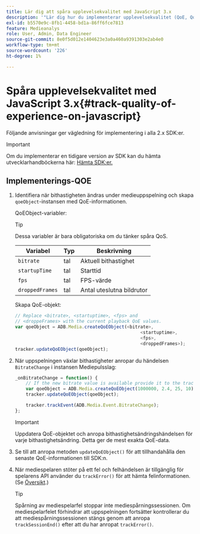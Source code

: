 ```yaml
---
title: Lär dig att spåra upplevelsekvalitet med JavaScript 3.x
description: '"Lär dig hur du implementerar upplevelsekvalitet (QoE, QoS) med Media SDK i webbläsarappar med JavaScript 3x."'
exl-id: b5570e9c-8fb1-4458-bd1a-86ff6fce7813
feature: Medieanalys
role: User, Admin, Data Engineer
source-git-commit: 8e0f5d012e1404623e3a0a460a9391303e2ab4e0
workflow-type: tm+mt
source-wordcount: '226'
ht-degree: 1%

---
```


# Spåra upplevelsekvalitet med JavaScript 3.x{#track-quality-of-experience-on-javascript}

Följande anvisningar ger vägledning för implementering i alla 2.x SDK:er.

>[!IMPORTANT]
>
>Om du implementerar en tidigare version av SDK kan du hämta utvecklarhandböckerna här: [Hämta SDK:er.](/help/sdk-implement/download-sdks.md)

## Implementerings-QOE

1. Identifiera när bithastigheten ändras under medieuppspelning och skapa `qoeObject`-instansen med QoE-informationen.

   QoEObject-variabler:

   >[!TIP]
   >
   >Dessa variabler är bara obligatoriska om du tänker spåra QoS.

   | Variabel | Typ | Beskrivning |
   | --- | --- | --- |
   | `bitrate` | tal | Aktuell bithastighet |
   | `startupTime` | tal | Starttid |
   | `fps` | tal | FPS-värde |
   | `droppedFrames` | tal | Antal uteslutna bildrutor |

   Skapa QoE-objekt:

   ```js
   // Replace <bitrate>, <startuptime>, <fps> and
   // <droppeFrames> with the current playback QoE values.
   var qoeObject = ADB.Media.createQoEObject(<bitrate>,
                                                  <startuptime>,
                                                  <fps>,
                                                  <droppedFrames>);
   tracker.updateQoEObject(qoeObject);
   ```

1. När uppspelningen växlar bithastigheter anropar du händelsen `BitrateChange` i instansen Mediepulsslag:

   ```js
   _onBitrateChange = function() {
       // If the new bitrate value is available provide it to the tracker.
       var qoeObject = ADB.Media.createQoEObject(1000000, 2.4, 25, 10);
       tracker.updateQoEObject(qoeObject);
   
       tracker.trackEvent(ADB.Media.Event.BitrateChange);
   };
   ```

   >[!IMPORTANT]
   >
   >Uppdatera QoE-objektet och anropa bithastighetsändringshändelsen för varje bithastighetsändring. Detta ger de mest exakta QoE-data.

1. Se till att anropa metoden `updateQoEObject()` för att tillhandahålla den senaste QoE-informationen till SDK:n.
1. När mediespelaren stöter på ett fel och felhändelsen är tillgänglig för spelarens API använder du `trackError()` för att hämta felinformationen. (Se [Översikt](/help/sdk-implement/track-errors/track-errors-overview.md).)

   >[!TIP]
   >
   >Spårning av mediespelarfel stoppar inte mediespårningssessionen. Om mediespelarfelet förhindrar att uppspelningen fortsätter kontrollerar du att mediespårningssessionen stängs genom att anropa `trackSessionEnd()` efter att du har anropat `trackError()`.

